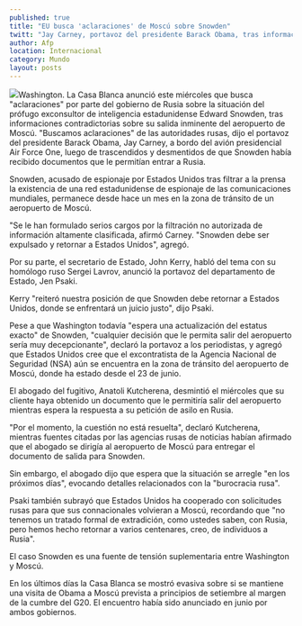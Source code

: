 ```yaml
---
published: true
title: "EU busca 'aclaraciones' de Moscú sobre Snowden"
twitt: "Jay Carney, portavoz del presidente Barack Obama, tras informaciones contradictorias sobre su salida inminente del aeropuerto de Moscú."
author: Afp
location: Internacional
category: Mundo
layout: posts
---
```


![](http://i.imgur.com/PUe82OOm.jpg)Washington. La Casa Blanca anunció este miércoles que busca "aclaraciones" por parte del gobierno de Rusia sobre la situación del prófugo exconsultor de inteligencia estadunidense Edward Snowden, tras informaciones contradictorias sobre su salida inminente del aeropuerto de Moscú. "Buscamos aclaraciones" de las autoridades rusas, dijo el portavoz del presidente Barack Obama, Jay Carney, a bordo del avión presidencial Air Force One, luego de trascendidos y desmentidos de que Snowden había recibido documentos que le permitían entrar a Rusia.

Snowden, acusado de espionaje por Estados Unidos tras filtrar a la prensa la existencia de una red estadunidense de espionaje de las comunicaciones mundiales, permanece desde hace un mes en la zona de tránsito de un aeropuerto de Moscú.

"Se le han formulado serios cargos por la filtración no autorizada de información altamente clasificada, afirmó Carney. "Snowden debe ser expulsado y retornar a Estados Unidos", agregó.

Por su parte, el secretario de Estado, John Kerry, habló del tema con su homólogo ruso Sergei Lavrov, anunció la portavoz del departamento de Estado, Jen Psaki.

Kerry "reiteró nuestra posición de que Snowden debe retornar a Estados Unidos, donde se enfrentará un juicio justo", dijo Psaki.

Pese a que Washington todavía "espera una actualización del estatus exacto" de Snowden, "cualquier decisión que le permita salir del aeropuerto sería muy decepcionante", declaró la portavoz a los periodistas, y agregó que Estados Unidos cree que el excontratista de la Agencia Nacional de Seguridad (NSA) aún se encuentra en la zona de tránsito del aeropuerto de Moscú, donde ha estado desde el 23 de junio.

El abogado del fugitivo, Anatoli Kutcherena, desmintió el miércoles que su cliente haya obtenido un documento que le permitiría salir del aeropuerto mientras espera la respuesta a su petición de asilo en Rusia.

"Por el momento, la cuestión no está resuelta", declaró Kutcherena, mientras fuentes citadas por las agencias rusas de noticias habían afirmado que el abogado se dirigía al aeropuerto de Moscú para entregar el documento de salida para Snowden.

Sin embargo, el abogado dijo que espera que la situación se arregle "en los próximos días", evocando detalles relacionados con la "burocracia rusa".

Psaki también subrayó que Estados Unidos ha cooperado con solicitudes rusas para que sus connacionales volvieran a Moscú, recordando que "no tenemos un tratado formal de extradición, como ustedes saben, con Rusia, pero hemos hecho retornar a varios centenares, creo, de individuos a Rusia".

El caso Snowden es una fuente de tensión suplementaria entre Washington y Moscú.

En los últimos días la Casa Blanca se mostró evasiva sobre si se mantiene una visita de Obama a Moscú prevista a principios de setiembre al margen de la cumbre del G20. El encuentro había sido anunciado en junio por ambos gobiernos.
